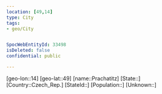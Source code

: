 ```yaml
---
location: [49,14]
type: City
tags:
- geo/City


SpocWebEntityId: 33498
isDeleted: false
confidential: public

---
```

[geo-lon::14]
[geo-lat::49]
[name::Prachatitz]
[State::]
[Country::Czech_Rep.]
[StateId::]
[Population::]
[Unknown::]

